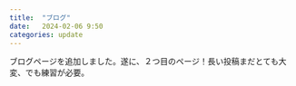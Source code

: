 ```yaml
---
title:  "ブログ"
date:   2024-02-06 9:50
categories: update
---
```

ブログページを追加しました。遂に、２つ目のページ！長い投稿まだとても大変、でも練習が必要。